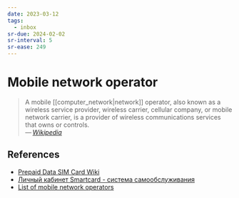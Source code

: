 ```yaml
---
date: 2023-03-12
tags:
  - inbox
sr-due: 2024-02-02
sr-interval: 5
sr-ease: 249
---
```


# Mobile network operator

> A mobile [[computer_network|network]] operator, also known as a wireless
> service provider, wireless carrier, cellular company, or mobile network
> carrier, is a provider of wireless communications services that owns or
> controls.\
> — <cite>[Wikipedia](https://en.wikipedia.org/wiki/Mobile_network_operator)</cite>

## References

- [Prepaid Data SIM Card Wiki](https://prepaid-data-sim-card.fandom.com/wiki/Prepaid_SIM_with_data)
- [Личный кабинет Smartcard - система самообслуживания](https://lk.smcard.ru/session/new)
- [List of mobile network operators](https://en.wikipedia.org/wiki/List_of_mobile_network_operators)
